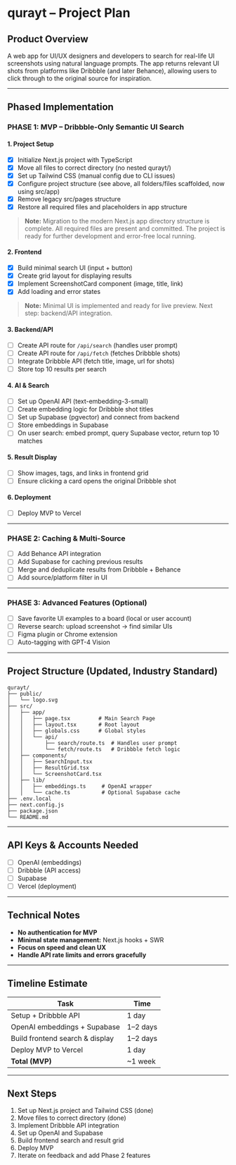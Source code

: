 # qurayt – Project Plan

## Product Overview
A web app for UI/UX designers and developers to search for real-life UI screenshots using natural language prompts. The app returns relevant UI shots from platforms like Dribbble (and later Behance), allowing users to click through to the original source for inspiration.

---

## Phased Implementation

### PHASE 1: MVP – Dribbble-Only Semantic UI Search

#### 1. Project Setup
- [x] Initialize Next.js project with TypeScript
- [x] Move all files to correct directory (no nested qurayt/)
- [x] Set up Tailwind CSS (manual config due to CLI issues)
- [x] Configure project structure (see above, all folders/files scaffolded, now using src/app)
- [x] Remove legacy src/pages structure
- [x] Restore all required files and placeholders in app structure

> **Note:** Migration to the modern Next.js app directory structure is complete. All required files are present and committed. The project is ready for further development and error-free local running.

#### 2. Frontend
- [x] Build minimal search UI (input + button)
- [x] Create grid layout for displaying results
- [x] Implement ScreenshotCard component (image, title, link)
- [x] Add loading and error states

> **Note:** Minimal UI is implemented and ready for live preview. Next step: backend/API integration.

#### 3. Backend/API
- [ ] Create API route for `/api/search` (handles user prompt)
- [ ] Create API route for `/api/fetch` (fetches Dribbble shots)
- [ ] Integrate Dribbble API (fetch title, image, url for shots)
- [ ] Store top 10 results per search

#### 4. AI & Search
- [ ] Set up OpenAI API (text-embedding-3-small)
- [ ] Create embedding logic for Dribbble shot titles
- [ ] Set up Supabase (pgvector) and connect from backend
- [ ] Store embeddings in Supabase
- [ ] On user search: embed prompt, query Supabase vector, return top 10 matches

#### 5. Result Display
- [ ] Show images, tags, and links in frontend grid
- [ ] Ensure clicking a card opens the original Dribbble shot

#### 6. Deployment
- [ ] Deploy MVP to Vercel

---

### PHASE 2: Caching & Multi-Source

- [ ] Add Behance API integration
- [ ] Add Supabase for caching previous results
- [ ] Merge and deduplicate results from Dribbble + Behance
- [ ] Add source/platform filter in UI

---

### PHASE 3: Advanced Features (Optional)

- [ ] Save favorite UI examples to a board (local or user account)
- [ ] Reverse search: upload screenshot → find similar UIs
- [ ] Figma plugin or Chrome extension
- [ ] Auto-tagging with GPT-4 Vision

---

## Project Structure (Updated, Industry Standard)

```
qurayt/
├── public/
│   └── logo.svg
├── src/
│   ├── app/
│   │   ├── page.tsx         # Main Search Page
│   │   ├── layout.tsx       # Root layout
│   │   ├── globals.css      # Global styles
│   │   └── api/
│   │       ├── search/route.ts  # Handles user prompt
│   │       └── fetch/route.ts   # Dribbble fetch logic
│   ├── components/
│   │   ├── SearchInput.tsx
│   │   ├── ResultGrid.tsx
│   │   └── ScreenshotCard.tsx
│   ├── lib/
│   │   ├── embeddings.ts     # OpenAI wrapper
│   │   └── cache.ts          # Optional Supabase cache
├── .env.local
├── next.config.js
├── package.json
└── README.md
```

---

## API Keys & Accounts Needed
- [ ] OpenAI (embeddings)
- [ ] Dribbble (API access)
- [ ] Supabase
- [ ] Vercel (deployment)

---

## Technical Notes
- **No authentication for MVP**
- **Minimal state management:** Next.js hooks + SWR
- **Focus on speed and clean UX**
- **Handle API rate limits and errors gracefully**

---

## Timeline Estimate
| Task                              | Time      |
|-----------------------------------|-----------|
| Setup + Dribbble API              | 1 day     |
| OpenAI embeddings + Supabase      | 1–2 days  |
| Build frontend search & display   | 1–2 days  |
| Deploy MVP to Vercel              | 1 day     |
| **Total (MVP)**                   | ~1 week   |

---

## Next Steps
1. Set up Next.js project and Tailwind CSS (done)
2. Move files to correct directory (done)
3. Implement Dribbble API integration
4. Set up OpenAI and Supabase
5. Build frontend search and result grid
6. Deploy MVP
7. Iterate on feedback and add Phase 2 features 